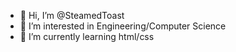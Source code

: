 - 👋 Hi, I’m @SteamedToast
- 👀 I’m interested in Engineering/Computer Science
- 🌱 I’m currently learning html/css

<!---
SteamedToast/SteamedToast is a ✨ special ✨ repository because its `README.md` (this file) appears on your GitHub profile.
You can click the Preview link to take a look at your changes.
--->
